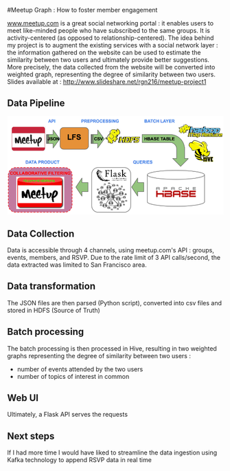 #Meetup Graph : How to foster member engagement

www.meetup.com is a great social networking portal : it enables users to meet like-minded people who have subscribed to the same groups. It is activity-centered (as opposed to relationship-centered). The idea behind my project is to augment the existing services with a social network layer : the information gathered on the website can be used to estimate the similarity between two users and ultimately provide better suggestions. More precisely, the data collected from the website will be converted into  weighted graph, representing the degree of similarity between two users. Slides available at : http://www.slideshare.net/rgn216/meetup-project1

## Data Pipeline

![The Data Pipeline](images/pipeline.png "DataPipeline")

## Data Collection

Data is accessible through 4 channels, using meetup.com's API : groups, events, members, and RSVP. Due to the rate limit of 3 API calls/second, the data extracted was limited to San Francisco area.

## Data transformation

The JSON files are then parsed (Python script), converted into csv files and stored in HDFS (Source of Truth)

## Batch processing

The batch processing is then processed in Hive, resulting in two weighted graphs representing the degree of similarity between two users :
- number of events attended by the two users
- number of topics of interest in common

## Web UI

Ultimately, a Flask API serves the requests

## Next steps

If I had more time I would have liked to streamline the data ingestion using Kafka technology to append RSVP data in real time